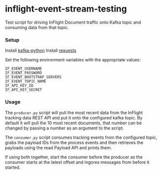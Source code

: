 # inflight-event-stream-testing

Test script for driving InFlight Document traffic onto Kafka topic and consuming data from that topic.

### Setup
Install [kafka-python](https://github.com/dpkp/kafka-python)
Install [requests](https://docs.python-requests.org/en/latest/user/install/#install)

Set the following environment variables with the appropriate values:
```
IF_EVENT_USERNAME
IF_EVENT_PASSWORD
IF_EVENT_BOOTSTRAP_SERVERS
IF_EVENT_TOPIC_NAME
IF_API_KEY_ID
IF_API_KEY_SECRET
```

### Usage
The `producer.py` script will pull the most recent data from the InFlight tracking data REST API and put it onto the configured kafka topic. By default it will pull the 10 most recent documents, that number can be changed by passing a number as an argument to the script.

The `consumer.py` script consumes tracking events from the configured topic, grabs the payload IDs from the process events and then retrieves the payloads using the read Payload API and prints them.

If using both together, start the consumer before the producer as the consumer starts at the latest offset and ingores messages from before it started.

